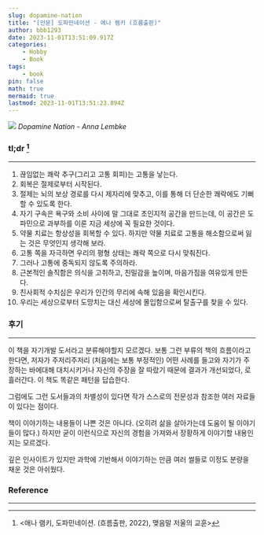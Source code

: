 ```yaml
---
slug: dopamine-nation
title: "[인문] 도파민네이션 - 에나 렘키 (흐름출판)"
author: bbb1293
date: 2023-11-01T13:51:09.917Z
categories:
    - Hobby
    - Book
tags:
    - book
pin: false
math: true
mermaid: true
lastmod: 2023-11-01T13:51:23.894Z
---
```


![](/assets/img/202310/book3.jpeg)
_Dopamine Nation - Anna Lembke_

### tl;dr [^ref1]

---

1. 끊임없는 쾌락 추구(그리고 고통 회피)는 고통을 낳는다.
2. 회복은 절제로부터 시작된다.
3. 절제는 뇌의 보상 경로를 다시 제자리에 맞추고, 이를 통해 더 단순한 쾌락에도 기뻐할 수 있도록 한다.
4. 자기 구속은 욕구와 소비 사이에 말 그대로 초인지적 공간을 만드는데, 이 공간은 도파민으로 과부하를 이룬 지금 세상에 꼭 필요한 것이다.
5. 약물 치료는 항상성을 회복할 수 있다. 하지만 약물 치료로 고통을 해소함으로써 잃는 것은 무엇인지 생각해 보라.
6. 고통 쪽을 자극하면 우리의 평형 상태는 쾌락 쪽으로 다시 맞춰진다.
7. 그러나 고통에 중독되지 않도록 주의하라.
8. 근본적인 솔직함은 의식을 고취하고, 친밀감을 높이며, 마음가짐을 여유있게 만든다.
9. 친사회적 수치심은 우리가 인간의 무리에 속해 있음을 확인시킨다.
10. 우리는 세상으로부터 도망치는 대신 세상에 몰입함으로써 탈출구를 찾을 수 있다.

### 후기

---

이 책을 자기개발 도서라고 분류해야할지 모르겠다.
보통 그런 부류의 책의 흐름이라고 한다면, 저자가 주저리주저리 (처음에는 보통 부정적인) 어떤 사례를 들고와 자기가 주장하는 바에대해 대치시키거나 자신의 주장을 잘 따랐기 때문에 결과가 개선되었다, 로 흘러간다.
이 책도 똑같은 패턴을 답습한다.

그럼에도 그런 도서들과의 차별성이 있다면 작가 스스로의 전문성과 참조한 여러 자료들이 있다는 점이다.

책이 이야기하는 내용들이 나쁜 것은 아니다. (오히려 삶을 살아가는데 도움이 될 이야기들이 많다.)
하지만 굳이 이런식으로 자신의 경험을 가져와서 장황하게 이야기할 내용인지는 모르겠다.

깊은 인사이트가 있지만 과학에 기반해서 이야기하는 만큼 여러 썰들로 이정도 분량을 채운 것은 아쉬웠다.

### Reference

---

[^ref1]: <애나 램키, 도파민네이션. (흐름출판, 2022), 맺음말 저울의 교훈>
